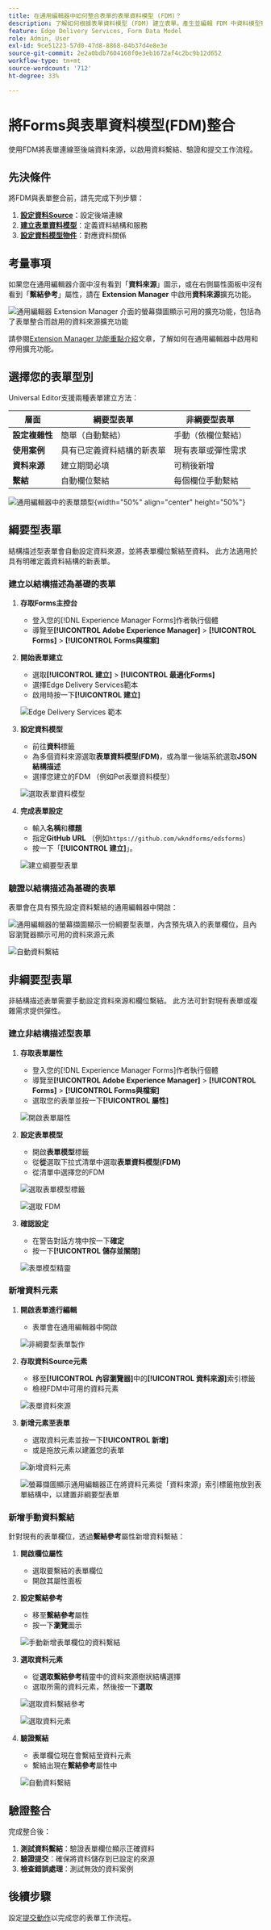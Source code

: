 ```yaml
---
title: 在通用編輯器中如何整合表單的表單資料模型 (FDM)？
description: 了解如何根據表單資料模型 (FDM) 建立表單。產生並編輯 FDM 中資料模型物件的樣本資料。
feature: Edge Delivery Services, Form Data Model
role: Admin, User
exl-id: 9ce51223-57d0-47d8-8868-84b37d4e8e3e
source-git-commit: 2e2a0bdb7604168f0e3eb1672af4c2bc9b12d652
workflow-type: tm+mt
source-wordcount: '712'
ht-degree: 33%

---
```



# 將Forms與表單資料模型(FDM)整合

使用FDM將表單連線至後端資料來源，以啟用資料繫結、驗證和提交工作流程。

## 先決條件

將FDM與表單整合前，請先完成下列步驟：

1. **[設定資料Source](/help/forms/configure-data-sources.md)**：設定後端連線
2. **[建立表單資料模型](/help/forms/create-form-data-models.md)**：定義資料結構和服務
3. **[設定資料模型物件](/help/forms/work-with-form-data-model.md)**：對應資料關係

## 考量事項

如果您在通用編輯器介面中沒有看到「**資料來源**」圖示，或在右側屬性面板中沒有看到「**繫結參考**」屬性，請在 **Extension Manager** 中啟用&#x200B;**資料來源**&#x200B;擴充功能。

![通用編輯器 Extension Manager 介面的螢幕擷圖顯示可用的擴充功能，包括為了表單整合而啟用的資料來源擴充功能](/help/edge/docs/forms/universal-editor/assets/extension-manager.png)

請參閱[Extension Manager 功能重點介紹](https://developer.adobe.com/uix/docs/extension-manager/feature-highlights/#enablingdisabling-extensions)文章，了解如何在通用編輯器中啟用和停用擴充功能。

## 選擇您的表單型別

Universal Editor支援兩種表單建立方法：

| 層面 | 綱要型表單 | 非綱要型表單 |
|--------|-------------------|----------------------|
| **設定複雜性** | 簡單（自動繫結） | 手動（依欄位繫結） |
| **使用案例** | 具有已定義資料結構的新表單 | 現有表單或彈性需求 |
| **資料來源** | 建立期間必填 | 可稍後新增 |
| **繫結** | 自動欄位繫結 | 每個欄位手動繫結 |

![通用編輯器中的表單類型](/help/edge/docs/forms/universal-editor/assets/form-types.png){width="50%" align="center" height="50%"}

## 綱要型表單

結構描述型表單會自動設定資料來源，並將表單欄位繫結至資料。 此方法適用於具有明確定義資料結構的新表單。

### 建立以結構描述為基礎的表單

1. **存取Forms主控台**
   - 登入您的[!DNL Experience Manager Forms]作者執行個體
   - 導覽至&#x200B;**[!UICONTROL Adobe Experience Manager]** > **[!UICONTROL Forms]** > **[!UICONTROL Forms與檔案]**

2. **開始表單建立**
   - 選取&#x200B;**[!UICONTROL 建立]** > **[!UICONTROL 最適化Forms]**
   - 選擇Edge Delivery Services範本
   - 啟用時按一下&#x200B;**[!UICONTROL 建立]**

   ![Edge Delivery Services 範本](/help/edge/assets/create-eds-forms.png)

3. **設定資料模型**
   - 前往&#x200B;**資料**&#x200B;標籤
   - 為多個資料來源選取&#x200B;**表單資料模型(FDM)**，或為單一後端系統選取&#x200B;**JSON結構描述**
   - 選擇您建立的FDM （例如Pet表單資料模型）

   ![選取表單資料模型](/help/edge/docs/forms/universal-editor/assets/select-petstore-form-data-model.png)

4. **完成表單設定**
   - 輸入&#x200B;**名稱**&#x200B;和&#x200B;**標題**
   - 指定&#x200B;**GitHub URL** （例如`https://github.com/wkndforms/edsforms`）
   - 按一下「**[!UICONTROL 建立]**」。

   ![建立綱要型表單](/help/edge/docs/forms/universal-editor/assets/create-schema-based-form.png)

### 驗證以結構描述為基礎的表單

表單會在具有預先設定資料繫結的通用編輯器中開啟：

![通用編輯器的螢幕擷圖顯示一份綱要型表單，內含預先填入的表單欄位，且內容瀏覽器顯示可用的資料來源元素](/help/edge/docs/forms/universal-editor/assets/schema-based-form-in-ue.png)

![自動資料繫結](/help/edge/docs/forms/universal-editor/assets/schema-based-form-data-binding.png)

## 非綱要型表單

非結構描述表單需要手動設定資料來源和欄位繫結。 此方法可針對現有表單或複雜需求提供彈性。

### 建立非結構描述型表單

1. **存取表單屬性**
   - 登入您的[!DNL Experience Manager Forms]作者執行個體
   - 導覽至&#x200B;**[!UICONTROL Adobe Experience Manager]** > **[!UICONTROL Forms]** > **[!UICONTROL Forms與檔案]**
   - 選取您的表單並按一下&#x200B;**[!UICONTROL 屬性]**

   ![開啟表單屬性](/help/edge/docs/forms/universal-editor/assets/non-schema-based-edit-properties.png)

2. **設定表單模型**
   - 開啟&#x200B;**表單模型**&#x200B;標籤
   - 從&#x200B;**從**&#x200B;選取下拉式清單中選取&#x200B;**表單資料模型(FDM)**
   - 從清單中選擇您的FDM

   ![選取表單模型標籤](/help/edge/docs/forms/universal-editor/assets/select-form-model.png)

   ![選取 FDM](/help/edge/docs/forms/universal-editor/assets/select-fdm.png)

3. **確認設定**
   - 在警告對話方塊中按一下&#x200B;**確定**
   - 按一下&#x200B;**[!UICONTROL 儲存並關閉]**

   ![表單模型精靈](/help/edge/docs/forms/universal-editor/assets/form-model-wizard.png)

### 新增資料元素

1. **開啟表單進行編輯**
   - 表單會在通用編輯器中開啟

   ![非綱要型表單製作](/help/edge/docs/forms/universal-editor/assets/non-schema-form-authoring.png)

2. **存取資料Source元素**
   - 移至&#x200B;**[!UICONTROL 內容瀏覽器]**&#x200B;中的&#x200B;**[!UICONTROL 資料來源]**&#x200B;索引標籤
   - 檢視FDM中可用的資料元素

   ![表單資料來源](/help/edge/docs/forms/universal-editor/assets/non-schema-data-source.png)

3. **新增元素至表單**
   - 選取資料元素並按一下&#x200B;**[!UICONTROL 新增]**
   - 或是拖放元素以建置您的表單

   ![新增資料元素](/help/edge/docs/forms/universal-editor/assets/non-schema-add-data-element.png)

   ![螢幕擷圖顯示通用編輯器正在將資料元素從「資料來源」索引標籤拖放到表單結構中，以建置非綱要型表單](/help/edge/docs/forms/universal-editor/assets/non-schema-form.png)

### 新增手動資料繫結

針對現有的表單欄位，透過&#x200B;**繫結參考**&#x200B;屬性新增資料繫結：

1. **開啟欄位屬性**
   - 選取要繫結的表單欄位
   - 開啟其屬性面板

2. **設定繫結參考**
   - 移至&#x200B;**繫結參考**&#x200B;屬性
   - 按一下&#x200B;**瀏覽**&#x200B;圖示

   ![手動新增表單欄位的資料繫結](/help/edge/docs/forms/universal-editor/assets/non-schema-add-data-binding.png)

3. **選取資料元素**
   - 從&#x200B;**選取繫結參考**&#x200B;精靈中的資料來源樹狀結構選擇
   - 選取所需的資料元素，然後按一下&#x200B;**選取**

   ![選取資料繫結參考](/help/edge/docs/forms/universal-editor/assets/select-bind-reference.png)

   ![選取資料元素](/help/edge/docs/forms/universal-editor/assets/select-data-element.png)

4. **驗證繫結**
   - 表單欄位現在會繫結至資料元素
   - 繫結出現在&#x200B;**繫結參考**&#x200B;屬性中

   ![自動資料繫結](/help/edge/docs/forms/universal-editor/assets/schema-based-form-data-binding.png)

## 驗證整合

完成整合後：

1. **測試資料繫結**：驗證表單欄位顯示正確資料
2. **驗證提交**：確保將資料儲存到已設定的來源
3. **檢查錯誤處理**：測試無效的資料案例

## 後續步驟

設定[提交動作](/help/edge/docs/forms/universal-editor/submit-action.md)以完成您的表單工作流程。
